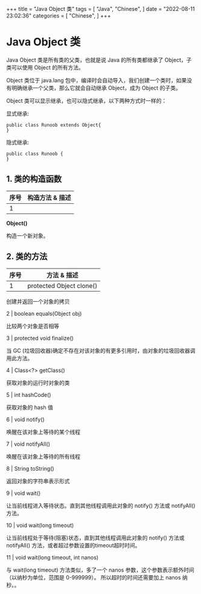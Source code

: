 +++
title = "Java Object 类"
tags = [
"Java",
"Chinese",
]
date = "2022-08-11 23:02:36"
categories = [
"Chinese",
]
+++
# Java Object 类

Java Object 类是所有类的父类，也就是说 Java 的所有类都继承了 Object，子类可以使用 Object 的所有方法。

Object 类位于 java.lang 包中，编译时会自动导入，我们创建一个类时，如果没有明确继承一个父类，那么它就会自动继承 Object，成为
Object 的子类。

Object 类可以显示继承，也可以隐式继承，以下两种方式时一样的：

显式继承:

    
    
    public class Runoob extends Object{
    }
    

隐式继承:

    
    
    public class Runoob {
    }
    



## 1\. 类的构造函数

序号 | 构造方法 & 描述  
---|---  
1 |

**Object()**

构造一个新对象。  
  


## 2\. 类的方法

序号 | 方法 & 描述  
---|---  
1 | protected Object clone()

创建并返回一个对象的拷贝  
  
2 | boolean equals(Object obj)

比较两个对象是否相等  
  
3 | protected void finalize()

当 GC (垃圾回收器)确定不存在对该对象的有更多引用时，由对象的垃圾回收器调用此方法。  
  
4 | Class<?> getClass()

获取对象的运行时对象的类  
  
5 | int hashCode()

获取对象的 hash 值  
  
6 | void notify()

唤醒在该对象上等待的某个线程  
  
7 | void notifyAll()

唤醒在该对象上等待的所有线程  
  
8 | String toString()

返回对象的字符串表示形式  
  
9 | void wait()

让当前线程进入等待状态。直到其他线程调用此对象的 notify() 方法或 notifyAll() 方法。  
  
10 | void wait(long timeout)

让当前线程处于等待(阻塞)状态，直到其他线程调用此对象的 notify() 方法或 notifyAll() 方法，或者超过参数设置的timeout超时时间。  
  
11 | void wait(long timeout, int nanos)

与 wait(long timeout) 方法类似，多了一个 nanos 参数，这个参数表示额外时间（以纳秒为单位，范围是 0-999999）。
所以超时的时间还需要加上 nanos 纳秒。。

